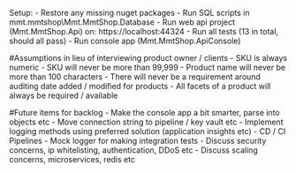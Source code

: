 
Setup:
	- Restore any missing nuget packages
	- Run SQL scripts in mmt.mmtshop\Mmt.MmtShop.Database
	- Run web api project (Mmt.MmtShop.Api) on: https://localhost:44324
	- Run all tests (13 in total, should all pass)
	- Run console app (Mmt.MmtShop.ApiConsole) 


#Assumptions in lieu of interviewing product owner / clients
	- SKU is always numeric
	- SKU will never be more than 99,999
	- Product name will never be more than 100 characters
	- There will never be a requirement around auditing date added / modified for products
	- All facets of a product will always be required / available 


#Future items for backlog
	- Make the console app a bit smarter, parse into objects etc
	- Move connection string to pipeline / key vault etc
	- Implement logging methods using preferred solution (application insights etc)
	- CD / CI Pipelines
	- Mock logger for making integration tests
	- Discuss security concerns, ip whitelisting, authentication, DDoS etc
	- Discuss scaling concerns, microservices, redis etc
